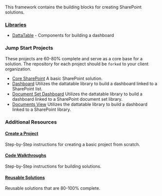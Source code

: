 This framework contains the building blocks for creating SharePoint solutions.

### [Libraries](/libraries)

* [DattaTable](/dattatable) - Components for building a dashboard

### Jump Start Projects

These projects are 60-80% complete and serve as a core base for a solution. The repository for each project should be `forked` to your client organization.

* [Core SharePoint](/available-projects/core-sp)
    A basic SharePoint solution.
* [Dashboard](/available-projects/dashboard)
    Utilizes the dattatable library to build a dashboard linked to a SharePoint list.
* [Document Set Dashboard](/available-projects/docset-dashboard)
    Utilizes the dattatable library to build a dashboard linked to a SharePoint document set library.
* [Documents View](https://dattabase.com/examples/#documents-view-webpart)
    Utilizes the dattatable library to build a dashboard linked to a SharePoint library.

### Additional Resources

#### [Create a Project](/overview/create-project)

Step-by-Step instructions for creating a basic project from scratch.

#### [Code Walkthroughs](https://dattabase.com/examples)

Step-by-Step instructions for building solutions.

#### [Reusable Solutions](https://spsprinkles.com)

Reusable solutions that are 80-100% complete.